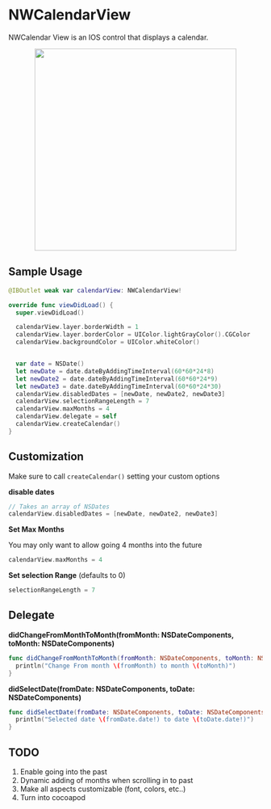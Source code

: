 # NWCalendarView

NWCalendar View is an IOS control that displays a calendar.
<p align="center">
  <img src="http://i.imgur.com/XsIX6F6.png" height=400 width=400/>
</p>


## Sample Usage


```swift
@IBOutlet weak var calendarView: NWCalendarView!

override func viewDidLoad() {
  super.viewDidLoad()

  calendarView.layer.borderWidth = 1
  calendarView.layer.borderColor = UIColor.lightGrayColor().CGColor
  calendarView.backgroundColor = UIColor.whiteColor()


  var date = NSDate()
  let newDate = date.dateByAddingTimeInterval(60*60*24*8)
  let newDate2 = date.dateByAddingTimeInterval(60*60*24*9)
  let newDate3 = date.dateByAddingTimeInterval(60*60*24*30)
  calendarView.disabledDates = [newDate, newDate2, newDate3]
  calendarView.selectionRangeLength = 7
  calendarView.maxMonths = 4
  calendarView.delegate = self
  calendarView.createCalendar()
}
```


## Customization

Make sure to call `createCalendar()` setting your custom options


**disable dates**
```swift
// Takes an array of NSDates
calendarView.disabledDates = [newDate, newDate2, newDate3]
```

**Set Max Months**

You may only want to allow going 4 months into the future
```swift
calendarView.maxMonths = 4
```

**Set selection Range** (defaults to 0)

```swift
selectionRangeLength = 7
```

## Delegate

**didChangeFromMonthToMonth(fromMonth: NSDateComponents, toMonth: NSDateComponents)**
```swift
func didChangeFromMonthToMonth(fromMonth: NSDateComponents, toMonth: NSDateComponents) {
  println("Change From month \(fromMonth) to month \(toMonth)")
}
```

**didSelectDate(fromDate: NSDateComponents, toDate: NSDateComponents)**
```swift
func didSelectDate(fromDate: NSDateComponents, toDate: NSDateComponents) {
  println("Selected date \(fromDate.date!) to date \(toDate.date!)")
}
```

## TODO
1. Enable going into the past
2. Dynamic adding of months when scrolling in to past
3. Make all aspects customizable (font, colors, etc..)
4. Turn into cocoapod


